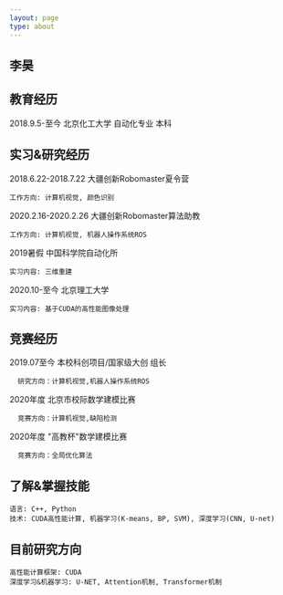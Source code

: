 ```yaml
---
layout: page
type: about
---
```


## 李昊

## 教育经历
2018.9.5-至今 北京化工大学 自动化专业 本科

## 实习&研究经历
2018.6.22-2018.7.22 大疆创新Robomaster夏令营
  ```
  工作方向: 计算机视觉, 颜色识别
  ```
  
  2020.2.16-2020.2.26 大疆创新Robomaster算法助教
  ```
  工作方向: 计算机视觉, 机器人操作系统ROS
  ```
  
  2019暑假 中国科学院自动化所
  ```
  实习内容: 三维重建
  ```
  
  2020.10-至今 北京理工大学
  ```
  实习内容: 基于CUDA的高性能图像处理
  ```

  ## 竞赛经历
  
  2019.07至今 本校科创项目/国家级大创 组长
```
  研究方向：计算机视觉,机器人操作系统ROS
  ```
  
   2020年度  北京市校际数学建模比赛
```
  竞赛方向：计算机视觉,缺陷检测
  ```
  
   2020年度  "高教杯"数学建模比赛
```
  竞赛方向：全局优化算法
  ```
  ## 了解&掌握技能
  ```
  语言: C++, Python
  技术: CUDA高性能计算, 机器学习(K-means, BP, SVM), 深度学习(CNN, U-net)
  ```
  ## 目前研究方向
  ```
  高性能计算框架: CUDA
  深度学习&机器学习: U-NET, Attention机制, Transformer机制
  ```
